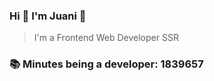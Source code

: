 ### Hi 👋 I&#39;m Juani 🦁

> I&#39;m a Frontend Web Developer SSR

### 📚 Minutes being a developer: 1839657
